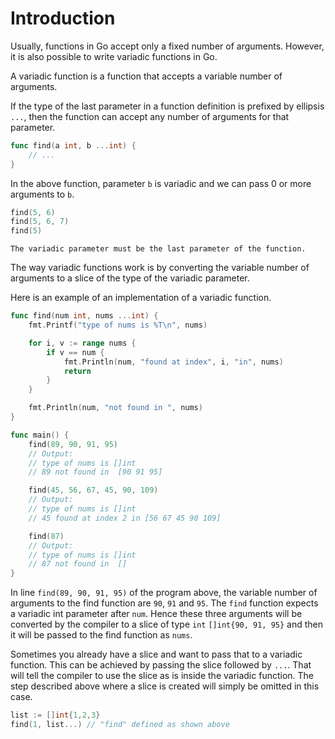 # Introduction

Usually, functions in Go accept only a fixed number of arguments.
However, it is also possible to write variadic functions in Go.

A variadic function is a function that accepts a variable number of arguments.

If the type of the last parameter in a function definition is prefixed by ellipsis `...`, then the function can accept any number of arguments for that parameter.

```go
func find(a int, b ...int) {
    // ...
}
```

In the above function, parameter `b` is variadic and we can pass 0 or more arguments to `b`.

```go
find(5, 6)
find(5, 6, 7)
find(5)
```

```exercism/caution
The variadic parameter must be the last parameter of the function.
```

The way variadic functions work is by converting the variable number of arguments to a slice of the type of the variadic parameter.

Here is an example of an implementation of a variadic function.

```go
func find(num int, nums ...int) {
    fmt.Printf("type of nums is %T\n", nums)

    for i, v := range nums {
        if v == num {
            fmt.Println(num, "found at index", i, "in", nums)
            return
        }
    }

    fmt.Println(num, "not found in ", nums)
}

func main() {
    find(89, 90, 91, 95)
    // Output:
    // type of nums is []int
    // 89 not found in  [90 91 95]

    find(45, 56, 67, 45, 90, 109)
    // Output:
    // type of nums is []int
    // 45 found at index 2 in [56 67 45 90 109]

    find(87)
    // Output:
    // type of nums is []int
    // 87 not found in  []
}
```

In line `find(89, 90, 91, 95)` of the program above, the variable number of arguments to the find function are `90`, `91` and `95`.
The `find` function expects a variadic int parameter after `num`.
Hence these three arguments will be converted by the compiler to a slice of type `int` `[]int{90, 91, 95}` and then it will be passed to the find function as `nums`.

Sometimes you already have a slice and want to pass that to a variadic function.
This can be achieved by passing the slice followed by `...`.
That will tell the compiler to use the slice as is inside the variadic function.
The step described above where a slice is created will simply be omitted in this case.

```go
list := []int{1,2,3}
find(1, list...) // "find" defined as shown above
```
